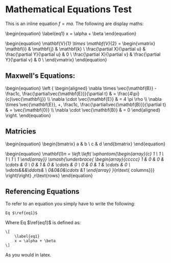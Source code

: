 # Mathematical Equations Test

This is an inline equation $f = ma$. The following are display maths:

\begin{equation}
    \label{eq1}
    x = \alpha + \beta
\end{equation}

\begin{equation}
    \mathbf{V}_{1} \times \mathbf{V}_{2} =
        \begin{vmatrix}
            \mathbf{i} & \mathbf{j} & \mathbf{k} \\
            \frac{\partial X}{\partial u} & \frac{\partial Y}{\partial u} & 0 \\
            \frac{\partial X}{\partial v} & \frac{\partial Y}{\partial v} & 0 \\
        \end{vmatrix}
\end{equation}


## Maxwell's Equations:

\begin{equation}
	\left \{
		\begin{aligned}
			\nabla \times \vec{\mathbf{B}} - \frac1c\, \frac{\partial\vec{\mathbf{E}}}{\partial t} & = \frac{4\pi}{c}\vec{\mathbf{j}} \\\\
			\nabla \cdot \vec{\mathbf{E}} & = 4 \pi \rho \\\\
			\nabla \times \vec{\mathbf{E}}\, +\, \frac1c\, \frac{\partial\vec{\mathbf{B}}}{\partial t} & = \vec{\mathbf{0}} \\\\
			\nabla \cdot \vec{\mathbf{B}} & = 0
		\end{aligned}
	\right.
\end{equation}



## Matricies

\begin{equation}
	\begin{bmatrix}
		a & b \\
		c & d
	\end{bmatrix}
\end{equation}

\begin{equation}
	\mathbf{I}_n = \left.\left(
					\vphantom{\begin{array}{c} 1 \\ 1 \\ 1 \\ 1 \\ 1 \end{array}}
					\smash{\underbrace{
						\begin{array}{ccccc}
								1 & 0 & 0 & \cdots & 0 \\
								0 & 1 & 0 & \cdots & 0 \\
								0 & 0 & 1 & \cdots & 0 \\
								\vdots&&&\ddots& \\
								0&0&0&\cdots &1
						\end{array}
						}_{n\text{ columns}}}
				\right)\right\}
				\,n\text{rows}
\end{equation}



## Referencing Equations
To refer to an equation you simply have to write the following:

	Eq $\ref{eq1}$

Where Eq $\ref{eq1}$ is defined as:

	\[
		\label{eq1}
		x = \alpha + \beta
	\]

As you would in latex.
